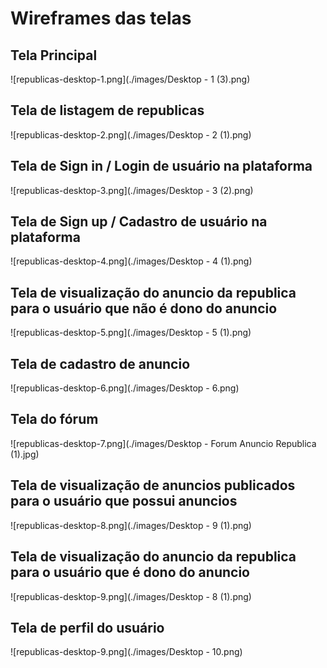 # Wireframes das telas

## Tela Principal
![republicas-desktop-1.png](./images/Desktop - 1 (3).png)

## Tela de listagem de republicas
![republicas-desktop-2.png](./images/Desktop - 2 (1).png)

## Tela de Sign in / Login de usuário na plataforma
![republicas-desktop-3.png](./images/Desktop - 3 (2).png)

## Tela de Sign up / Cadastro de usuário na plataforma
![republicas-desktop-4.png](./images/Desktop - 4 (1).png)

## Tela de visualização do anuncio da republica para o usuário que não é dono do anuncio
![republicas-desktop-5.png](./images/Desktop - 5 (1).png)

## Tela de cadastro de anuncio
![republicas-desktop-6.png](./images/Desktop - 6.png)

## Tela do fórum
![republicas-desktop-7.png](./images/Desktop - Forum Anuncio Republica (1).jpg)

## Tela de visualização de anuncios publicados para o usuário que possui anuncios
![republicas-desktop-8.png](./images/Desktop - 9 (1).png)

## Tela de visualização do anuncio da republica para o usuário que é dono do anuncio
![republicas-desktop-9.png](./images/Desktop - 8 (1).png)

## Tela de perfil do usuário
![republicas-desktop-9.png](./images/Desktop - 10.png)
